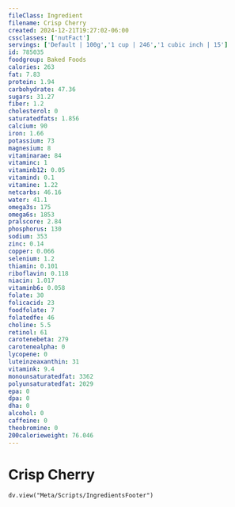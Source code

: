 ```yaml
---
fileClass: Ingredient
filename: Crisp Cherry
created: 2024-12-21T19:27:02-06:00
cssclasses: ['nutFact']
servings: ['Default | 100g','1 cup | 246','1 cubic inch | 15']
id: 785035
foodgroup: Baked Foods
calories: 263
fat: 7.83
protein: 1.94
carbohydrate: 47.36
sugars: 31.27
fiber: 1.2
cholesterol: 0
saturatedfats: 1.856
calcium: 90
iron: 1.66
potassium: 73
magnesium: 8
vitaminarae: 84
vitaminc: 1
vitaminb12: 0.05
vitamind: 0.1
vitamine: 1.22
netcarbs: 46.16
water: 41.1
omega3s: 175
omega6s: 1853
pralscore: 2.84
phosphorus: 130
sodium: 353
zinc: 0.14
copper: 0.066
selenium: 1.2
thiamin: 0.101
riboflavin: 0.118
niacin: 1.017
vitaminb6: 0.058
folate: 30
folicacid: 23
foodfolate: 7
folatedfe: 46
choline: 5.5
retinol: 61
carotenebeta: 279
carotenealpha: 0
lycopene: 0
luteinzeaxanthin: 31
vitamink: 9.4
monounsaturatedfat: 3362
polyunsaturatedfat: 2029
epa: 0
dpa: 0
dha: 0
alcohol: 0
caffeine: 0
theobromine: 0
200calorieweight: 76.046
---
```


# Crisp Cherry

```dataviewjs
dv.view("Meta/Scripts/IngredientsFooter")
```